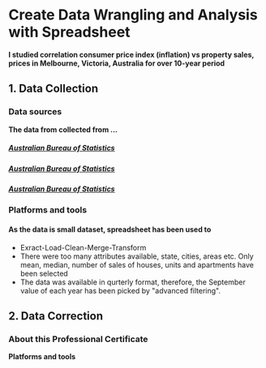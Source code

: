 # Create Data Wrangling and Analysis with Spreadsheet
**I studied correlation consumer price index (inflation) vs property sales, prices in Melbourne, Victoria, Australia for over 10-year period**

## 1. Data Collection
### Data sources
**The data from collected from ...**
##### [Australian Bureau of Statistics](https://www.abs.gov.au/statistics/economy/price-indexes-and-inflation/consumer-price-index-australia/sep-quarter-2022#using-price-indexes)
##### [Australian Bureau of Statistics](https://www.abs.gov.au/948f9bd1-1282-4ca4-bda9-9ab1dc6e2af9)
##### [Australian Bureau of Statistics](https://www.abs.gov.au/512252f2-4af7-4ecd-be25-0345bf5efaa3)

### Platforms and tools
#### As the data is small dataset, spreadsheet has been used to
- Exract-Load-Clean-Merge-Transform
- There were too many attributes available, state, cities, areas etc. Only mean, median, number of sales of houses, units and apartments have been selected
- The data was available in qurterly format, therefore, the September value of each year has been picked by "advanced filtering".

## 2. Data Correction
### About this Professional Certificate
**Platforms and tools**

